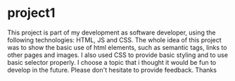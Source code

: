 # project1
This project is part of my development as software developer, using the following technologies: HTML, JS and CSS.
The whole idea of this project was to show the basic use of html elements, such as semantic tags, links to other pages and images.
I also used CSS to provide basic styling and to use basic selector properly. I choose a topic that i thought it would be fun to develop in the future.
Please don't hesitate to provide feedback. Thanks
